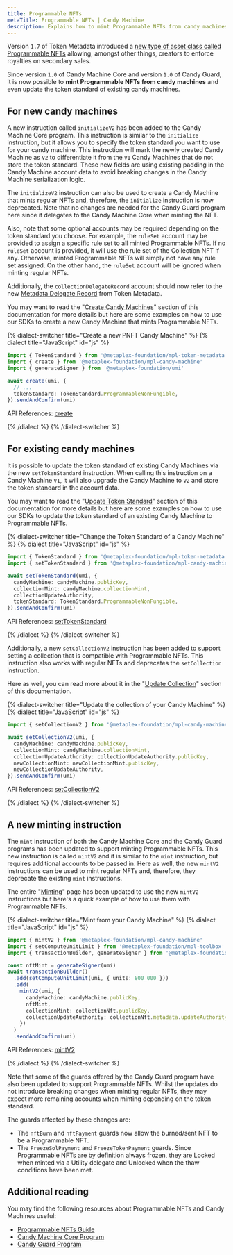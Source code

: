 ```yaml
---
title: Programmable NFTs
metaTitle: Programmable NFTs | Candy Machine
description: Explains how to mint Programmable NFTs from candy machines.
---
```


Version `1.7` of Token Metadata introduced a [new type of asset class called Programmable NFTs](/token-metadata/pnfts) allowing, amongst other things, creators to enforce royalties on secondary sales.

Since version `1.0` of Candy Machine Core and version `1.0` of Candy Guard, it is now possible to **mint Programmable NFTs from candy machines** and even update the token standard of existing candy machines.

## For new candy machines

A new instruction called `initializeV2` has been added to the Candy Machine Core program. This instruction is similar to the `initialize` instruction, but it allows you to specify the token standard you want to use for your candy machine. This instruction will mark the newly created Candy Machine as `V2` to differentiate it from the `V1` Candy Machines that do not store the token standard. These new fields are using existing padding in the Candy Machine account data to avoid breaking changes in the Candy Machine serialization logic.

The `initializeV2` instruction can also be used to create a Candy Machine that mints regular NFTs and, therefore, the `initialize` instruction is now deprecated. Note that no changes are needed for the Candy Guard program here since it delegates to the Candy Machine Core when minting the NFT.

Also, note that some optional accounts may be required depending on the token standard you choose. For example, the `ruleSet` account may be provided to assign a specific rule set to all minted Programmable NFTs. If no `ruleSet` account is provided, it will use the rule set of the Collection NFT if any. Otherwise, minted Programmable NFTs will simply not have any rule set assigned. On the other hand, the `ruleSet` account will be ignored when minting regular NFTs.

Additionally, the `collectionDelegateRecord` account should now refer to the new [Metadata Delegate Record](https://docs.rs/mpl-token-metadata/latest/mpl_token_metadata/state/struct.MetadataDelegateRecord.html) from Token Metadata.

You may want to read the "[Create Candy Machines](/candy-machine/manage#create-candy-machines)" section of this documentation for more details but here are some examples on how to use our SDKs to create a new Candy Machine that mints Programmable NFTs.

{% dialect-switcher title="Create a new PNFT Candy Machine" %}
{% dialect title="JavaScript" id="js" %}

```ts
import { TokenStandard } from '@metaplex-foundation/mpl-token-metadata'
import { create } from '@metaplex-foundation/mpl-candy-machine'
import { generateSigner } from '@metaplex-foundation/umi'

await create(umi, {
  // ...
  tokenStandard: TokenStandard.ProgrammableNonFungible,
}).sendAndConfirm(umi)
```

API References: [create](https://mpl-candy-machine.typedoc.metaplex.com/functions/create.html)

{% /dialect %}
{% /dialect-switcher %}

## For existing candy machines

It is possible to update the token standard of existing Candy Machines via the new `setTokenStandard` instruction. When calling this instruction on a Candy Machine `V1`, it will also upgrade the Candy Machine to `V2` and store the token standard in the account data.

You may want to read the "[Update Token Standard](/candy-machine/manage#update-token-standard)" section of this documentation for more details but here are some examples on how to use our SDKs to update the token standard of an existing Candy Machine to Programmable NFTs.

{% dialect-switcher title="Change the Token Standard of a Candy Machine" %}
{% dialect title="JavaScript" id="js" %}

```ts
import { TokenStandard } from '@metaplex-foundation/mpl-token-metadata'
import { setTokenStandard } from '@metaplex-foundation/mpl-candy-machine'

await setTokenStandard(umi, {
  candyMachine: candyMachine.publicKey,
  collectionMint: candyMachine.collectionMint,
  collectionUpdateAuthority,
  tokenStandard: TokenStandard.ProgrammableNonFungible,
}).sendAndConfirm(umi)
```

API References: [setTokenStandard](https://mpl-candy-machine.typedoc.metaplex.com/functions/setTokenStandard.html)

{% /dialect %}
{% /dialect-switcher %}

Additionally, a new `setCollectionV2` instruction has been added to support setting a collection that is compatible with Programmable NFTs. This instruction also works with regular NFTs and deprecates the `setCollection` instruction.

Here as well, you can read more about it in the "[Update Collection](/candy-machine/manage#update-collection)" section of this documentation.

{% dialect-switcher title="Update the collection of your Candy Machine" %}
{% dialect title="JavaScript" id="js" %}

```ts
import { setCollectionV2 } from '@metaplex-foundation/mpl-candy-machine'

await setCollectionV2(umi, {
  candyMachine: candyMachine.publicKey,
  collectionMint: candyMachine.collectionMint,
  collectionUpdateAuthority: collectionUpdateAuthority.publicKey,
  newCollectionMint: newCollectionMint.publicKey,
  newCollectionUpdateAuthority,
}).sendAndConfirm(umi)
```

API References: [setCollectionV2](https://mpl-candy-machine.typedoc.metaplex.com/functions/setCollectionV2.html)

{% /dialect %}
{% /dialect-switcher %}

## A new minting instruction

The `mint` instruction of both the Candy Machine Core and the Candy Guard programs has been updated to support minting Programmable NFTs. This new instruction is called `mintV2` and it is similar to the `mint` instruction, but requires additional accounts to be passed in. Here as well, the new `mintV2` instructions can be used to mint regular NFTs and, therefore, they deprecate the existing `mint` instructions.

The entire "[Minting](/candy-machine/mint)" page has been updated to use the new `mintV2` instructions but here's a quick example of how to use them with Programmable NFTs.

{% dialect-switcher title="Mint from your Candy Machine" %}
{% dialect title="JavaScript" id="js" %}

```ts
import { mintV2 } from '@metaplex-foundation/mpl-candy-machine'
import { setComputeUnitLimit } from '@metaplex-foundation/mpl-toolbox'
import { transactionBuilder, generateSigner } from '@metaplex-foundation/umi'

const nftMint = generateSigner(umi)
await transactionBuilder()
  .add(setComputeUnitLimit(umi, { units: 800_000 }))
  .add(
    mintV2(umi, {
      candyMachine: candyMachine.publicKey,
      nftMint,
      collectionMint: collectionNft.publicKey,
      collectionUpdateAuthority: collectionNft.metadata.updateAuthority,
    })
  )
  .sendAndConfirm(umi)
```

API References: [mintV2](https://mpl-candy-machine.typedoc.metaplex.com/functions/mintV2.html)

{% /dialect %}
{% /dialect-switcher %}

Note that some of the guards offered by the Candy Guard program have also been updated to support Programmable NFTs. Whilst the updates do not introduce breaking changes when minting regular NFTs, they may expect more remaining accounts when minting depending on the token standard.

The guards affected by these changes are:

- The `nftBurn` and `nftPayment` guards now allow the burned/sent NFT to be a Programmable NFT.
- The `FreezeSolPayment` and `FreezeTokenPayment` guards. Since Programmable NFTs are by definition always frozen, they are Locked when minted via a Utility delegate and Unlocked when the thaw conditions have been met.

## Additional reading

You may find the following resources about Programmable NFTs and Candy Machines useful:

- [Programmable NFTs Guide](/token-metadata/pnfts)
- [Candy Machine Core Program](https://github.com/metaplex-foundation/mpl-candy-machine/tree/main/programs/candy-machine-core)
- [Candy Guard Program](https://github.com/metaplex-foundation/mpl-candy-machine/tree/main/programs/candy-guard)
